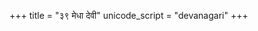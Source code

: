 +++
title = "३९ मेधा देवी"
unicode_script = "devanagari"
+++

<div class="js_include" url="../../../../../mantraH/vAk/Rk/medhA_devI/"  newLevelForH1="2" includeTitle="false"> </div>  

